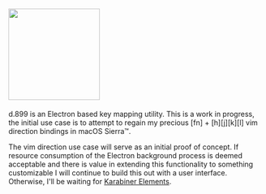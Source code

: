 # <a href='https://github.com/jrolfs/d.899/'><img src='https://cloud.githubusercontent.com/assets/288160/18280436/9858e4be-741e-11e6-980e-b6b683bf41c8.png' height='180'></a>

d.899 is an Electron based key mapping utility. This is a work in progress, the
initial use case is to attempt to regain my precious [fn] + [h][j][k][l] vim
direction bindings in macOS Sierra™.

The vim direction use case will serve as an initial proof of concept. If
resource consumption of the Electron background process is deemed acceptable
and there is value in extending this functionality to something customizable I
will continue to build this out with a user interface. Otherwise, I'll be
waiting for [Karabiner Elements](https://github.com/tekezo/Karabiner-Elements).
